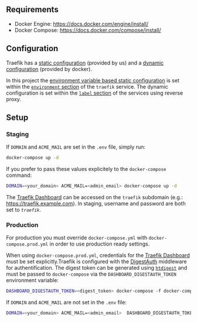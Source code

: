 ## Requirements

- Docker Engine: https://docs.docker.com/engine/install/
- Docker Compose: https://docs.docker.com/compose/install/

## Configuration

Traefik has a [static configuration](https://doc.traefik.io/traefik/reference/static-configuration/overview/) (provided by us)
and a [dynamic configuration](https://doc.traefik.io/traefik/providers/docker/) (provided by docker).

In this project the [environment variable based static configuration](https://doc.traefik.io/traefik/reference/static-configuration/env/)
is set within the [`environment` section](https://docs.docker.com/compose/compose-file/compose-file-v3/#environment) of the
`traefik` service. The dynamic configuration is set within the [`label` section](https://docs.docker.com/compose/compose-file/compose-file-v3/#labels)
of the services using reverse proxy.

## Setup

### Staging

If `DOMAIN` and `ACME_MAIL` are set in the `.env` file, simply run:

```bash
docker-compose up -d
```

If you prefer to pass these values explicitely to the `docker-compose` command:

```bash
DOMAIN=<your_domain> ACME_MAIL=<admin_email> docker-compose up -d
```

The [Traefik Dashboard](https://doc.traefik.io/traefik/operations/dashboard/) can be accessed on the `traefik` subdomain (e.g.: https://traefik.example.com).
In staging, username and password are both set to _`traefik`_.

### Production

For production you must override `docker-compose.yml` with `docker-compose.prod.yml` in order to use production ready settings.

When using `docker-compose.prod.yml`, credentials for the [Traefik Dashboard](https://doc.traefik.io/traefik/operations/dashboard/)
must be set explicitly.Traefik is configured with the [DigestAuth](https://doc.traefik.io/traefik/middlewares/digestauth/)
middleware for authentification. The digest token can be generated using [`htdigest`](https://httpd.apache.org/docs/2.4/programs/htdigest.html)
and must be passed to `docker-compose` via the `DASHBOARD_DIGESTAUTH_TOKEN` environment variable:

```bash
DASHBOARD_DIGESTAUTH_TOKEN=<digest_token> docker-compose -f docker-compose.yml -f docker-compose.prod.yml up -d
```

If `DOMAIN` and `ACME_MAIL` are not set in the `.env` file:

```bash
DOMAIN=<your_domain> ACME_MAIL=<admin_email>  DASHBOARD_DIGESTAUTH_TOKEN=<digest_token> docker-compose -f docker-compose.yml -f docker-compose.prod.yml up -d
```
